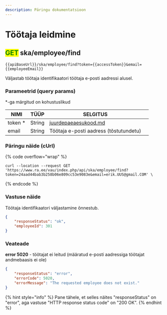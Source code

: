 ```yaml
---
description: Päringu dokumentatsioon
---
```


# Töötaja leidmine

## <mark style="color:green;">GET</mark> ska/employee/find

```
{{apiBaseUrl}}/ska/employee/find?token={{accessToken}}&email={{employeeEmail}}
```

Väljastab töötaja identifikaatori töötaja e-posti aadressi alusel.&#x20;

### Parameetrid (query params)

\*-ga märgitud on kohustuslikud

<table><thead><tr><th>NIMI</th><th>TÜÜP</th><th>SELGITUS</th><th data-hidden></th></tr></thead><tbody><tr><td>token *</td><td>String</td><td><a data-mention href="../../juurdepaeaesukood.md">juurdepaeaesukood.md</a></td><td></td></tr><tr><td>email</td><td>String</td><td>Töötaja e-posti aadress (tõstutundetu)</td><td></td></tr></tbody></table>

### Päringu näide (cUrl)

{% code overflow="wrap" %}
```shell
curl --location --request GET 'https://www.ra.ee/vau/index.php/api/ska/employee/find?token=24aad44bab3b258b06e809cc53e9083e&email=erik.UUS@gmail.COM' \
```
{% endcode %}

### Vastuse näide

Töötaja identifikaatori väljastamine õnnestub.

```json
{
    "responseStatus": "ok",
    "employeeId": 301
}
```

### Veateade

**error 5020** - töötajat ei leitud (määratud e-posti aadressiga töötajat andmebaasis ei ole)

```json
{
    "responseStatus": "error",
    "errorCode": 5020,
    "errorMessage": "The requested employee does not exist."
}
```

{% hint style="info" %}
Pane tähele, et selles näites "responseStatus" on "error", aga vastuse "HTTP response status code" on "200 OK".
{% endhint %}

